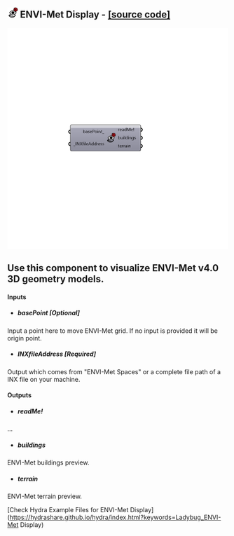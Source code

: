 ## ![](../../images/icons/ENVI-Met_Display.png) ENVI-Met Display - [[source code]](https://github.com/ladybug-tools/ladybug-legacy/tree/master/src/Ladybug_ENVI-Met%20Display.py)

![](../../images/components/ENVI-Met_Display.png)

Use this component to visualize ENVI-Met v4.0 3D geometry models.
 -
 

#### Inputs
* ##### basePoint [Optional]
Input a point here to move ENVI-Met grid. If no input is provided it will be origin point.
* ##### INXfileAddress [Required]
Output which comes from "ENVI-Met Spaces" or a complete file path of a INX file on your machine.

#### Outputs
* ##### readMe!
...
* ##### buildings
ENVI-Met buildings preview.
* ##### terrain
ENVI-Met terrain preview.


[Check Hydra Example Files for ENVI-Met Display](https://hydrashare.github.io/hydra/index.html?keywords=Ladybug_ENVI-Met Display)